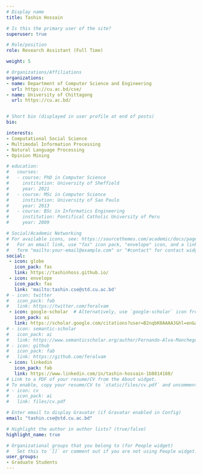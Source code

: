 ```yaml
---
# Display name
title: Tashin Hossain

# Is this the primary user of the site?
superuser: true

# Role/position
role: Research Assistant (Full Time) 

weight: 5

# Organizations/Affiliations
organizations:
- name: Department of Computer Science and Engineering
  url: https://cu.ac.bd/cse/
- name: University of Chittagong
  url: https://cu.ac.bd/


# Short bio (displayed in user profile at end of posts)
bio: 

interests:
- Computational Social Science 
- Multimodal Information Processing
- Natural Language Processing 
- Opinion Mining

# education:
#   courses:
#   - course: PhD in Computer Science
#     institution: University of Sheffield
#     year: 2021
#   - course: MSc in Computer Science
#     institution: University of Sao Paulo
#     year: 2013
#   - course: BSc in Informatics Engineering
#     institution: Pontifical Catholic University of Peru
#     year: 2009

# Social/Academic Networking
# For available icons, see: https://sourcethemes.com/academic/docs/page-builder/#icons
#   For an email link, use "fas" icon pack, "envelope" icon, and a link in the
#   form "mailto:your-email@example.com" or "#contact" for contact widget.
social:
 - icon: globe
   icon_pack: fas
   link: https://tashinhoss.github.io/
 - icon: envelope
   icon_pack: fas
   link: 'mailto:tashin.cse@std.cu.ac.bd'
# - icon: twitter
#   icon_pack: fab
#   link: https://twitter.com/feralvam
 - icon: google-scholar  # Alternatively, use `google-scholar` icon from `ai` icon pack
   icon_pack: ai
   link: https://scholar.google.com/citations?user=B2nqbK0AAAAJ&hl=en&authuser=2
# - icon: semantic-scholar
#   icon_pack: ai
#   link: https://www.semanticscholar.org/author/Fernando-Alva-Manchego/69930782
# - icon: github
#   icon_pack: fab
#   link: https://github.com/feralvam
 - icon: linkedin
   icon_pack: fab
   link: https://www.linkedin.com/in/tashin-hossain-1b8814160/
# Link to a PDF of your resume/CV from the About widget.
# To enable, copy your resume/CV to `static/files/cv.pdf` and uncomment the lines below.
# - icon: cv
#   icon_pack: ai
#   link: files/cv.pdf

# Enter email to display Gravatar (if Gravatar enabled in Config)
email: "tashin.cse@std.cu.ac.bd"

# Highlight the author in author lists? (true/false)
highlight_name: true

# Organizational groups that you belong to (for People widget)
#   Set this to `[]` or comment out if you are not using People widget.
user_groups:
- Graduate Students
---
```



